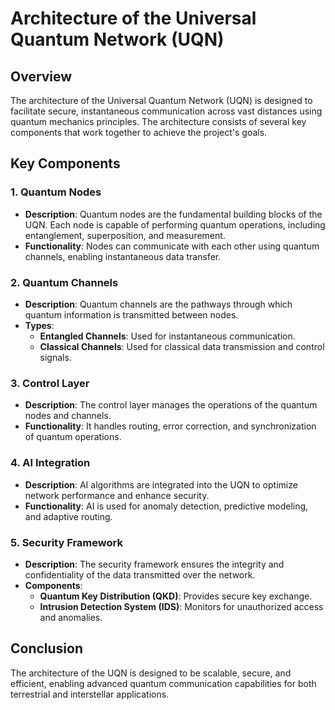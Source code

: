 # Architecture of the Universal Quantum Network (UQN)

## Overview

The architecture of the Universal Quantum Network (UQN) is designed to facilitate secure, instantaneous communication across vast distances using quantum mechanics principles. The architecture consists of several key components that work together to achieve the project's goals.

## Key Components

### 1. Quantum Nodes

- **Description**: Quantum nodes are the fundamental building blocks of the UQN. Each node is capable of performing quantum operations, including entanglement, superposition, and measurement.
- **Functionality**: Nodes can communicate with each other using quantum channels, enabling instantaneous data transfer.

### 2. Quantum Channels

- **Description**: Quantum channels are the pathways through which quantum information is transmitted between nodes.
- **Types**:
  - **Entangled Channels**: Used for instantaneous communication.
  - **Classical Channels**: Used for classical data transmission and control signals.

### 3. Control Layer

- **Description**: The control layer manages the operations of the quantum nodes and channels.
- **Functionality**: It handles routing, error correction, and synchronization of quantum operations.

### 4. AI Integration

- **Description**: AI algorithms are integrated into the UQN to optimize network performance and enhance security.
- **Functionality**: AI is used for anomaly detection, predictive modeling, and adaptive routing.

### 5. Security Framework

- **Description**: The security framework ensures the integrity and confidentiality of the data transmitted over the network.
- **Components**:
  - **Quantum Key Distribution (QKD)**: Provides secure key exchange.
  - **Intrusion Detection System (IDS)**: Monitors for unauthorized access and anomalies.

## Conclusion

The architecture of the UQN is designed to be scalable, secure, and efficient, enabling advanced quantum communication capabilities for both terrestrial and interstellar applications.
